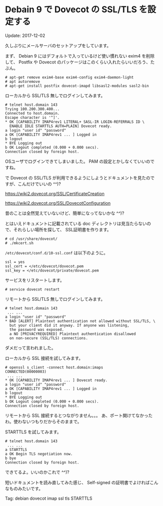 Debain 9 で Dovecot の SSL/TLS を設定する
=====

Update: 2017-12-02


久しぶりにメールサーバのセットアップをしています。

まず、 Debian 9 にはデフォルトで入っているけど使い慣れない exim4 を削除して、
Postfix や Dovecot のパッケージはこのくらい入れたらいいだろう、たぶん。

```
# apt-get remove exim4-base exim4-config exim4-daemon-light
# apt autoremove
# apt-get install postfix dovecot-imapd libsasl2-modules sasl2-bin
```

ローカルから SSL/TLS 無しでログインしてみます。

```
# telnet host.domain 143
Trying 100.200.300.400...
Connected to host.domain.
Escape character is '^]'.
* OK [CAPABILITY IMAP4rev1 LITERAL+ SASL-IR LOGIN-REFERRALS ID \
  ENABLE IDLE STARTTLS AUTH=PLAIN] Dovecot ready.
a login "user id" "password"
a OK [CAPABILITY IMAP4rev1 ... ] Logged in
b logout
* BYE Logging out
b OK Logout completed (0.000 + 0.000 secs).
Connection closed by foreign host.
```

OSユーザでログインできてしまいました。
PAM の設定とかしなくていいのですね。

で Dovecot の SSL/TLS が利用できるようにしようとドキュメントを見たのですが、こんだけでいいの ^^)?

https://wiki2.dovecot.org/SSL/CertificateCreation

https://wiki2.dovecot.org/SSL/DovecotConfiguration

昔のことは全然覚えていないけど、簡単になってないかな ^^)?

とはいえドキュメントに記載されている
doc ディレクトリは見当たらないので、それらしい場所を探して、
SSL証明書を作ります。

```
# cd /usr/share/dovecot/
# ./mkcert.sh 
```

``/etc/dovecot/conf.d/10-ssl.conf`` は以下のように。

```
ssl = yes
ssl_cert = </etc/dovecot/dovecot.pem
ssl_key = </etc/dovecot/private/dovecot.pem
```

サービスをリスタートします。

```
# service dovecot restart
```

リモートから SSL/TLS 無しでログインしてみます。

```
# telnet host.domain 143
 ... ...
a login "user id" "password"
* BAD [ALERT] Plaintext authentication not allowed without SSL/TLS, \
  but your client did it anyway. If anyone was listening, 
  the password was exposed. 
  a NO [PRIVACYREQUIRED] Plaintext authentication disallowed 
  on non-secure (SSL/TLS) connections.
```

ダメだって言われました。

ローカルから SSL 接続を試してみます。

```
# openssl s_client -connect host.domain:imaps
CONNECTED(00000003)
 ... ...
* OK [CAPABILITY IMAP4rev1 ... ] Dovecot ready.
a login "user id" "password"
a OK [CAPABILITY IMAP4rev1 ... ] Logged in
b logout
* BYE Logging out
b OK Logout completed (0.000 + 0.000 secs).
Connection closed by foreign host.
```

リモートから SSL 接続するとつながりません。。。
あ、ポート開けてなかったわ。使わないつもりだからそのままで。

STARTTLS を試してみます。

```
# telnet host.domain 143
 ... ...
a STARTTLS
a OK Begin TLS negotiation now.
b bye
Connection closed by foreign host.
```

できてるよ。いいのかこれで ^^)?

短いドキュメントを読み直してみた感じ、
Self-signed の証明書でよければこんなものみたいです。

Tag: debian dovecot imap ssl tls STARTTLS